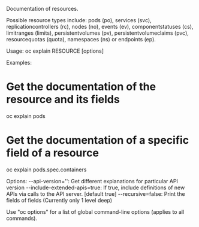 Documentation of resources. 

Possible resource types include: pods (po), services (svc), replicationcontrollers (rc), nodes (no), events (ev), componentstatuses (cs), limitranges (limits), persistentvolumes (pv), persistentvolumeclaims (pvc), resourcequotas (quota), namespaces (ns) or endpoints (ep).

Usage:
  oc explain RESOURCE [options]

Examples:
  # Get the documentation of the resource and its fields
  oc explain pods
  
  # Get the documentation of a specific field of a resource
  oc explain pods.spec.containers

Options:
      --api-version='': Get different explanations for particular API version
      --include-extended-apis=true: If true, include definitions of new APIs via calls to the API server. [default true]
      --recursive=false: Print the fields of fields (Currently only 1 level deep)

Use "oc options" for a list of global command-line options (applies to all commands).
